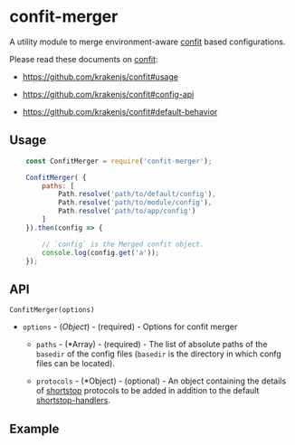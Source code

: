 # confit-merger

A utility module to merge environment-aware [confit](https://github.com/krakenjs/confit) based configurations.

Please read these documents on [confit](https://github.com/krakenjs/confit):

- https://github.com/krakenjs/confit#usage

- https://github.com/krakenjs/confit#config-api

- https://github.com/krakenjs/confit#default-behavior

## Usage

```javascript
    const ConfitMerger = require('confit-merger');

    ConfitMerger( {
        paths: [
            Path.resolve('path/to/default/config'),
            Path.resolve('path/to/module/config'),
            Path.resolve('path/to/app/config')
        ]
    }).then(config => {

        // `config` is the Merged confit object.
        console.log(config.get('a'));
    });
```

## API

`ConfitMerger(options)`

* `options` - (*Object*) - (required) - Options for confit merger

    - `paths` - (*Array) - (required) - The list of absolute paths of the `basedir` of the config files (`basedir` is the directory in which confg files can be located).

    - `protocols` - (*Object) - (optional) - An object containing the details of [shortstop](https://github.com/krakenjs/shortstop) protocols to be added in addition to the default [shortstop-handlers](https://github.com/krakenjs/shortstop-handlers).


## Example
